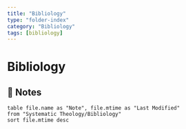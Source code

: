 ```yaml
---
title: "Bibliology"
type: "folder-index"
category: "Bibliology"
tags: [bibliology]
---
```


# Bibliology

## 📄 Notes
```dataview
table file.name as "Note", file.mtime as "Last Modified"
from "Systematic Theology/Bibliology"
sort file.mtime desc
```
